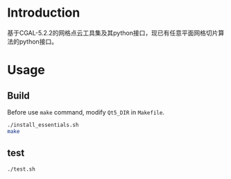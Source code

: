 # Introduction

基于CGAL-5.2.2的网格点云工具集及其python接口，现已有任意平面网格切片算法的python接口。

# Usage

## Build

Before use `make` command, modify `Qt5_DIR` in `Makefile`.

```bash
./install_essentials.sh
make
```

## test

```bash
./test.sh
```
